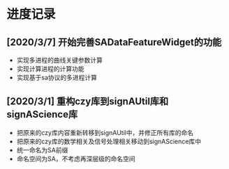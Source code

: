 # 进度记录

## [2020/3/7] 开始完善SADataFeatureWidget的功能
- 实现多进程的曲线关键参数计算
- 实现计算进程的计算功能
- 实现基于sa协议的多进程计算

## [2020/3/1] 重构czy库到signAUtil库和signAScience库
- 把原来的czy库内容重新转移到signAUtil中，并修正所有库的命名
- 把原来的czy库的数学相关及信号处理相关移动到signAScience库中
- 统一命名为SA前缀
- 命名空间为SA，不考虑再深层级的命名空间
